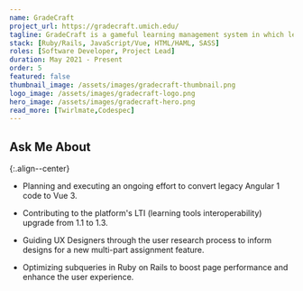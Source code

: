 ```yaml
---
name: GradeCraft
project_url: https://gradecraft.umich.edu/
tagline: GradeCraft is a gameful learning management system in which learner choice and autonomy reign free. 
stack: [Ruby/Rails, JavaScript/Vue, HTML/HAML, SASS]
roles: [Software Developer, Project Lead]
duration: May 2021 - Present
order: 5
featured: false
thumbnail_image: /assets/images/gradecraft-thumbnail.png
logo_image: /assets/images/gradecraft-logo.png
hero_image: /assets/images/gradecraft-hero.png
read_more: [Twirlmate,Codespec]
---
```


## Ask Me About
{:.align--center}

- Planning and executing an ongoing effort to convert legacy Angular 1 code to Vue 3.

- Contributing to the platform's LTI (learning tools interoperability) upgrade from 1.1 to 1.3.

- Guiding UX Designers through the user research process to inform designs for a new multi-part assignment feature.

- Optimizing subqueries in Ruby on Rails to boost page performance and enhance the user experience.